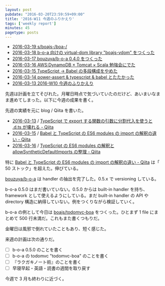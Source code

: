 ```yaml
---
layout: post
pubdate: "2016-03-20T23:59:59+09:00"
title: '2016-W11 今週のふりかえり'
tags: ['weekly report']
minutes: 45
pagetype: posts
---
```

- [2016-03-19 s/boajs-/boa-/][2016-03-19]
- [2016-03-18 b-o-a 向けの virtual-dom library "boajs-vdom" をつくった][2016-03-18]
- [2016-03-17 bouzuya/b-o-a 0.4.0 をつくった][2016-03-17]
- [2016-03-16 AWS:DynamoDB × Tomcat × Scala 勉強会にでた][2016-03-16]
- [2016-03-15 TypeScript -> Babel の多段構成をやめた][2016-03-15]
- [2016-03-14 power-assert & typescript & babel とたたかった][2016-03-14]
- [2016-03-13 2016-W10 今週のふりかえり][2016-03-13]

先週は計画を立てそびれた。月曜日時点で気づいていたのだけど、あいまいなまま進めてしまった。以下に今週の成果を書く。

先週の実績を元に blog / Qiita を書いた。

- [2016-03-13][] / [TypeScript で export する関数の引数に分割代入を使うと .d.ts が壊れる - Qiita](http://qiita.com/bouzuya/items/720d8f22d8079d7d92fa)
- [2016-03-15][] / [Babel と TypeScript の ES6 modules の import の解釈の違い - Qiita](http://qiita.com/bouzuya/items/408a09c17d29b1267003)
- [2016-03-16][] / [TypeScript の ES6 modules の解釈と allowSyntheticDefaultImports の整理 - Qiita](http://qiita.com/bouzuya/items/edf5274241b50f32c621)

特に [Babel と TypeScript の ES6 modules の import の解釈の違い - Qiita](http://qiita.com/bouzuya/items/408a09c17d29b1267003) は「 50 ストック」を超えた。伸びている。

[bouzuya/b-o-a][] は handler の抽出を完了した。0.5.x で versioning している。

b-o-a 0.5.0 はまだ書いていない。0.5.0 からは built-in handler を持ち、framework として使えるようにしている。まだ built-in handler の API や directory 構造に納得していない。例をつくりながら検証していく。

b-o-a の例として今日は [boajs/todomvc-boa][] をつくった。ひとまず 1 file にまとめて 500 行未満だ。これもまた書くつもりだ。

金曜日は風邪で倒れていたこともあり、短く感じた。

来週の計画は次の通りだ。

- [ ] b-o-a 0.5.0 のことを書く
- [ ] b-o-a の todomvc "todomvc-boa" のことを書く
- [ ] 『ラクガキノート術』のことを書く
- [ ] 早寝早起・英語・読書の週間を取り戻す

今週で 3 月も終わりに近づく。

[2016-03-13]: http://blog.bouzuya.net/2016/03/13/
[2016-03-14]: http://blog.bouzuya.net/2016/03/14/
[2016-03-15]: http://blog.bouzuya.net/2016/03/15/
[2016-03-16]: http://blog.bouzuya.net/2016/03/16/
[2016-03-17]: http://blog.bouzuya.net/2016/03/17/
[2016-03-18]: http://blog.bouzuya.net/2016/03/18/
[2016-03-19]: http://blog.bouzuya.net/2016/03/19/
[boajs/todomvc-boa]: https://github.com/boajs/todomvc-boa
[bouzuya/b-o-a]: https://github.com/bouzuya/b-o-a
